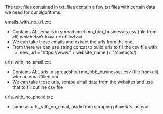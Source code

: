 The text files contained in txt_files contain a few txt files with certain data we need for our algorithms.

emails_with_no_url.txt:
- Contains ALL emails in spreadsheet mn_bbb_businesses.csv (file from eli) which don't have urls filled out.
- We can take these emails and extract the urls from the end.
- From there we can use string concat to build urls to fill the csv file with
  - new_url = "https://www." + website_name (+ "/contacts/)


urls_with_no_email.txt:
- Contains ALL urls in spreadsheet mn_bbb_businesses.csv (file from eli) with no email filled out.
- We can take these urls, scrape email data from the websites and use that to fill out the csv file


urls_with_no_phone.txt:
- same as urls_with_no_email, aside from scraping phone#'s instead


